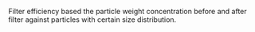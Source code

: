 ﻿Filter efficiency based the particle weight concentration before and after filter against particles with certain size distribution.